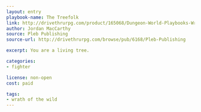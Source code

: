 ```yaml
---
layout: entry
playbook-name: The Treefolk
link: http://drivethrurpg.com/product/165068/Dungeon-World-Playbooks-Wrath-of-the-Wild-Bundle
author: Jordan MacCarthy
source: Pleb Publishing
source-url: http://drivethrurpg.com/browse/pub/6168/Pleb-Publishing

excerpt: You are a living tree.

categories:
- fighter

license: non-open
cost: paid

tags:
- wrath of the wild
---
```


